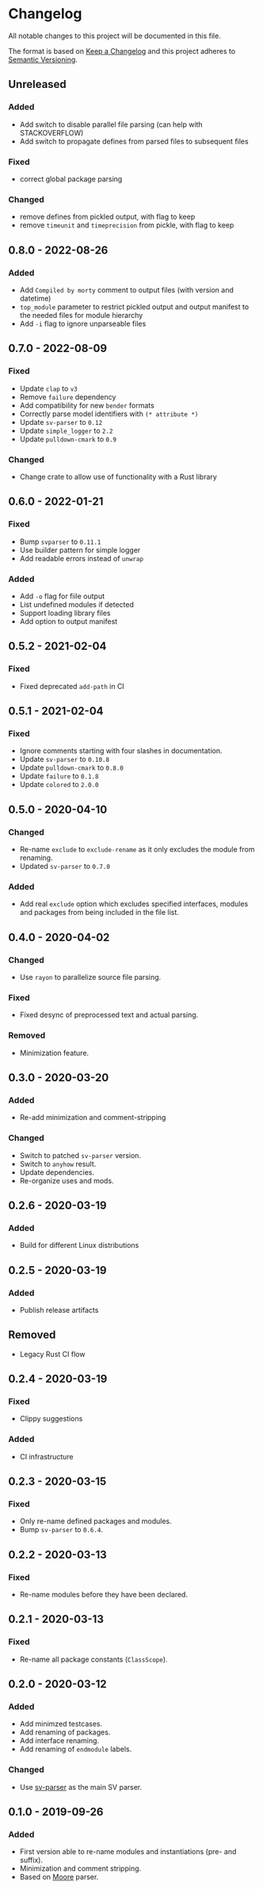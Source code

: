 # Changelog
All notable changes to this project will be documented in this file.

The format is based on [Keep a Changelog](http://keepachangelog.com/en/1.0.0/)
and this project adheres to [Semantic Versioning](http://semver.org/spec/v2.0.0.html).

## Unreleased
### Added
- Add switch to disable parallel file parsing (can help with STACKOVERFLOW)
- Add switch to propagate defines from parsed files to subsequent files

### Fixed
- correct global package parsing

### Changed
- remove defines from pickled output, with flag to keep
- remove `timeunit` and `timeprecision` from pickle, with flag to keep

## 0.8.0 - 2022-08-26
### Added
- Add `Compiled by morty` comment to output files (with version and datetime)
- `top_module` parameter to restrict pickled output and output manifest to the needed files for module hierarchy
- Add `-i` flag to ignore unparseable files

## 0.7.0 - 2022-08-09
### Fixed
- Update `clap` to `v3`
- Remove `failure` dependency
- Add compatibility for new `bender` formats
- Correctly parse model identifiers with `(* attribute *)`
- Update `sv-parser` to `0.12`
- Update `simple_logger` to `2.2`
- Update `pulldown-cmark` to `0.9`

### Changed
- Change crate to allow use of functionality with a Rust library

## 0.6.0 - 2022-01-21
### Fixed
- Bump `svparser` to `0.11.1`
- Use builder pattern for simple logger
- Add readable errors instead of `unwrap`

### Added
- Add `-o` flag for fiile output
- List undefined modules if detected
- Support loading library files
- Add option to output manifest

## 0.5.2 - 2021-02-04
### Fixed
- Fixed deprecated `add-path` in CI

## 0.5.1 - 2021-02-04
### Fixed
- Ignore comments starting with four slashes in documentation.
- Update `sv-parser` to `0.10.8`
- Update `pulldown-cmark` to `0.8.0`
- Update `failure` to `0.1.8`
- Update `colored` to `2.0.0`

## 0.5.0 - 2020-04-10
### Changed
- Re-name `exclude` to `exclude-rename` as it only excludes the module from renaming.
- Updated `sv-parser` to `0.7.0`

### Added
- Add real `exclude` option which excludes specified interfaces, modules and packages
  from being included in the file list.

## 0.4.0 - 2020-04-02
### Changed
- Use `rayon` to parallelize source file parsing.

### Fixed
- Fixed desync of preprocessed text and actual parsing.

### Removed
- Minimization feature.

## 0.3.0 - 2020-03-20
### Added
- Re-add minimization and comment-stripping

### Changed
- Switch to patched `sv-parser` version.
- Switch to `anyhow` result.
- Update dependencies.
- Re-organize uses and mods.

## 0.2.6 - 2020-03-19
### Added
- Build for different Linux distributions

## 0.2.5 - 2020-03-19
### Added
- Publish release artifacts
## Removed
- Legacy Rust CI flow

## 0.2.4 - 2020-03-19
### Fixed
- Clippy suggestions
### Added
- CI infrastructure

## 0.2.3 - 2020-03-15
### Fixed
- Only re-name defined packages and modules.
- Bump `sv-parser` to `0.6.4`.

## 0.2.2 - 2020-03-13
### Fixed
- Re-name modules before they have been declared.

## 0.2.1 - 2020-03-13
### Fixed
- Re-name all package constants (`ClassScope`).

## 0.2.0 - 2020-03-12
### Added
- Add minimzed testcases.
- Add renaming of packages.
- Add interface renaming.
- Add renaming of `endmodule` labels.

### Changed
- Use [sv-parser](https://github.com/dalance/sv-parser) as the main SV parser.

## 0.1.0 - 2019-09-26
### Added
- First version able to re-name modules and instantiations (pre- and suffix).
- Minimization and comment stripping.
- Based on [Moore](https://github.com/fabianschuiki/moore) parser.

